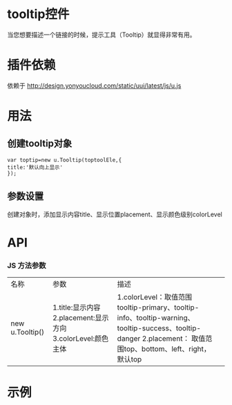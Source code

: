 # tooltip控件

当您想要描述一个链接的时候，提示工具（Tooltip）就显得非常有用。

# 插件依赖

依赖于 http://design.yonyoucloud.com/static/uui/latest/js/u.js

# 用法

## 创建tooltip对象
```
var toptip=new u.Tooltip(toptoolEle,{
title:'默认向上显示'
});

```
## 参数设置
创建对象时，添加显示内容title、显示位置placement、显示颜色级别colorLevel

# API
### JS 方法参数
<table>
  <tbody>
  	  <tr>
	    <td>名称</td>
	    <td>参数</td>
	    <td>描述</td>
	    <td></td>
	  </tr>
	  <tr>
	    <td>new u.Tooltip()</td>
	    <td>1.title:显示内容 2.placement:显示方向 3.colorLevel:颜色主体</td>
	    <td>
	    	1.colorLevel：取值范围tooltip-primary、tooltip-info、tooltip-warning、tooltip-success、tooltip-danger
			2.placement： 取值范围top、bottom、left、right，默认top</td>
	    <td></td>
	  </tr>
	</tbody>
</table>

# 示例


